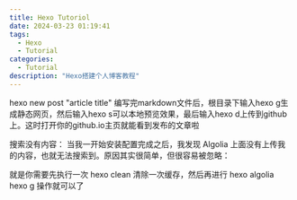 ```yaml
---
title: Hexo Tutoriol
date: 2024-03-23 01:19:41
tags:
  - Hexo
  - Tutorial
categories:
  - Tutorial
description: "Hexo搭建个人博客教程"
---
```


hexo new post "article title"
编写完markdown文件后，根目录下输入hexo g生成静态网页，然后输入hexo s可以本地预览效果，最后输入hexo d上传到github上。这时打开你的github.io主页就能看到发布的文章啦   

搜索没有内容：
当我一开始安装配置完成之后，我发现 Algolia 上面没有上传我的内容，也就无法搜索到。原因其实很简单，但很容易被忽略：

就是你需要先执行一次 hexo clean 清除一次缓存，然后再进行 hexo algolia hexo g 操作就可以了